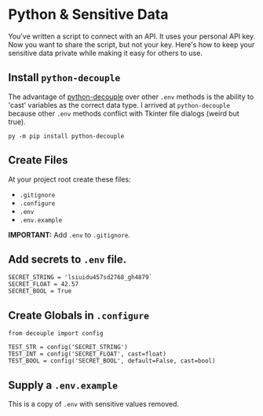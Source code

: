 # Python & Sensitive Data

You've written a script to connect with an API. It uses your personal API key. Now you want to share the script, but not your key. Here's how to keep your sensitive data private while making it easy for others to use.

## Install `python-decouple`

The advantage of [python-decouple](https://pypi.org/project/python-decouple/) over other `.env` methods is the ability to 'cast' variables as the correct data type. I arrived at `python-decouple` because other `.env` methods conflict with Tkinter file dialogs (weird but true). 

```
py -m pip install python-decouple
```

## Create Files

At your project root create these files:

* `.gitignore`
* `.configure`
* `.env`
* `.env.example`

**IMPORTANT:** Add `.env` to `.gitignore`. 

## Add secrets to `.env` file.

```
SECRET_STRING = 'lsiuidu457sd2768_gh4879`
SECRET_FLOAT = 42.57
SECRET_BOOL = True
```

## Create Globals in `.configure`

```
from decouple import config

TEST_STR = config('SECRET_STRING')
TEST_INT = config('SECRET_FLOAT', cast=float)
TEST_BOOL = config('SECRET_BOOL', default=False, cast=bool)
```

## Supply a `.env.example`

This is a copy of `.env` with sensitive values removed. 

